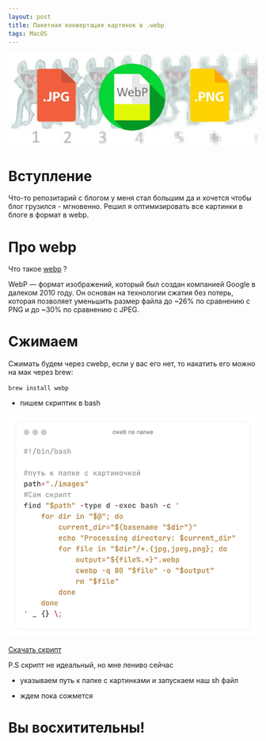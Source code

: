 ```yaml
---
layout: post
title: Пакетная конвертация картинок в .webp
tags: MacOS
---
```

![](https://raw.githubusercontent.com/tatarinovms/tatarinovms.github.io/master/images/posts/webp/logo.webp)

# Вступление 

Что-то репозитарий с блогом у меня стал большим да и хочется чтобы блог грузился - мгновенно. Решил я оптимизировать все картинки в блоге в формат в webp.

# Про webp

Что такое [webp](https://developers.google.com/speed/webp/docs/using?hl=ru) ?

WebP — формат изображений, который был создан компанией Google в далеком 2010 году. Он основан на технологии сжатия без потерь, которая позволяет уменьшить размер файла до ~26% по сравнению с PNG и до ~30% по сравнению с JPEG.

# Сжимаем

Сжимать будем через cwebp, если у вас его нет, то накатить его можно на мак через brew:

`brew install webp`

- пишем скриптик в bash

![](https://raw.githubusercontent.com/tatarinovms/tatarinovms.github.io/master/images/posts/webp/cweb.webp)

[Скачать скрипт](https://raw.githubusercontent.com/tatarinovms/tatarinovms.github.io/master/scripts/webp/webpconvert.sh)

P.S скрипт не идеальный, но мне лениво сейчас

- указываем путь к папке с картинками и запускаем наш sh файл

- ждем пока сожмется

# Вы восхитительны!